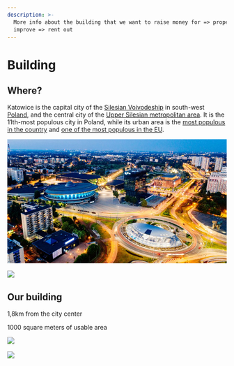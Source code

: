 ```yaml
---
description: >-
  More info about the building that we want to raise money for => property =>
  improve => rent out
---
```


# Building

## Where?

Katowice is the capital city of the [Silesian Voivodeship](https://en.wikipedia.org/wiki/Silesian\_Voivodeship) in south-west [Poland](https://en.wikipedia.org/wiki/Poland), and the central city of the [Upper Silesian metropolitan area](https://en.wikipedia.org/wiki/Upper\_Silesian\_metropolitan\_area). It is the 11th-most populous city in Poland, while its urban area is the [most populous in the country](https://en.wikipedia.org/wiki/Metropolitan\_areas\_in\_Poland) and [one of the most populous in the EU](https://en.wikipedia.org/wiki/List\_of\_urban\_areas\_in\_the\_European\_Union).

![](.gitbook/assets/kato.jpeg)

![](.gitbook/assets/Rynek\_Katowice.jpeg)

## Our building

1,8km from the city center

1000 square meters of usable area

![](.gitbook/assets/271636579\_633964577722861\_3040970423346631690\_n.jpg)

![](<.gitbook/assets/271636579\_633964577722861\_3040970423346631690\_n (1).jpg>)
